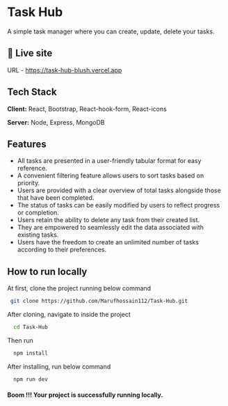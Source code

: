 
# Task Hub

A simple task manager where you can create, update, delete your tasks.


## 🔗 Live site
URL -  https://task-hub-blush.vercel.app


## Tech Stack

**Client:** React, Bootstrap, React-hook-form, React-icons

**Server:** Node, Express, MongoDB


## Features

- All tasks are presented in a user-friendly tabular format for easy reference.
- A convenient filtering feature allows users to sort tasks based on priority.
- Users are provided with a clear overview of total tasks alongside those that have been completed.
- The status of tasks can be easily modified by users to reflect progress or completion.
- Users retain the ability to delete any task from their created list.
- They are empowered to seamlessly edit the data associated with existing tasks.
- Users have the freedom to create an unlimited number of tasks according to their preferences.


## How to run locally

At first, clone the project running below command

```bash
 git clone https://github.com/Marufhossain112/Task-Hub.git
```


After cloning, navigate to inside the project

```bash
  cd Task-Hub
```

Then run

```bash
  npm install
```

After installing, run below command

```bash
  npm run dev
```

#### Boom !!! Your project is successfully running locally.